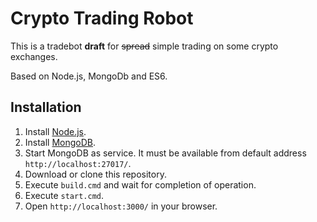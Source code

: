 # Crypto Trading Robot

This is a tradebot **draft** for ~~spread~~ simple trading on some crypto exchanges.

Based on Node.js, MongoDb and ES6.

## Installation
1. Install [Node.js](https://nodejs.org/en/download/).
2. Install [MongoDB](https://www.mongodb.com/download-center/community).
3. Start MongoDB as service. It must be available from default address `http://localhost:27017/`.
2. Download or clone this repository.
3. Execute `build.cmd` and wait for completion of operation.
4. Execute `start.cmd`.
5. Open `http://localhost:3000/` in your browser.